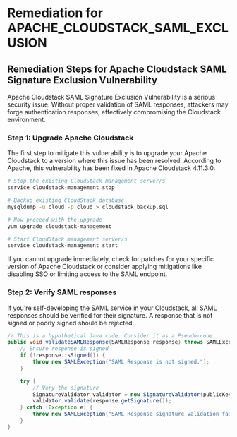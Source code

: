 # Remediation for APACHE_CLOUDSTACK_SAML_EXCLUSION

## Remediation Steps for Apache Cloudstack SAML Signature Exclusion Vulnerability

Apache Cloudstack SAML Signature Exclusion Vulnerability is a serious security issue. Without proper validation of SAML responses, attackers may forge authentication responses, effectively compromising the Cloudstack environment.

### Step 1: Upgrade Apache Cloudstack

The first step to mitigate this vulnerability is to upgrade your Apache Cloudstack to a version where this issue has been resolved. According to Apache, this vulnerability has been fixed in Apache Cloudstack 4.11.3.0.

```bash
# Stop the existing CloudStack management server/s
service cloudstack-management stop

# Backup existing CloudStack database
mysqldump -u cloud -p cloud > cloudstack_backup.sql

# Now proceed with the upgrade
yum upgrade cloudstack-management

# Start CloudStack management server/s
service cloudstack-management start
```

If you cannot upgrade immediately, check for patches for your specific version of Apache Cloudstack or consider applying mitigations like disabling SSO or limiting access to the SAML endpoint.

### Step 2: Verify SAML responses

If you're self-developing the SAML service in your Cloudstack, all SAML responses should be verified for their signature. A response that is not signed or poorly signed should be rejected.

```java
// This is a hypothetical Java code. Consider it as a Pseudo-code.
public void validateSAMLResponse(SAMLResponse response) throws SAMLException {
    // Ensure response is signed
    if (!response.isSigned()) {
        throw new SAMLException("SAML Response is not signed.");
    }

    try {
        // Very the signature
        SignatureValidator validator = new SignatureValidator(publicKey);
        validator.validate(response.getSignature());
    } catch (Exception e) {
        throw new SAMLException("SAML Response signature validation failed.", e);
    }
}
```